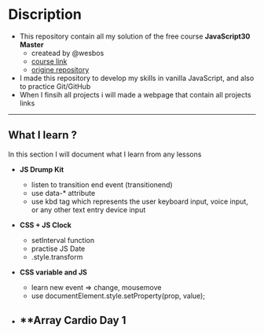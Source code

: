 # Discription

- This repository contain all my solution of the free course **JavaScript30 Master** 
  - createad by @wesbos
  - [course link](https://courses.wesbos.com/account) 
  - [origine repository](https://github.com/wesbos/JavaScript30)
- I made this repository to develop my skills in vanilla JavaScript, and also to practice Git/GitHub
- When I finsih all projects i will made a webpage that contain all projects links

<hr>


## What I learn ?

In this section I will document what I learn from any lessons 


- **JS Drump Kit**
  - listen to transition end event (transitionend)
  - use data-* attribute 
  - use kbd tag which represents the user keyboard input, voice input, or any other text entry device input

- **CSS + JS Clock**
  - setInterval function 
  - practise JS Date
  - .style.transform

- **CSS variable and JS**
  - learn new event => change, mousemove
  - use documentElement.style.setProperty(prop, value);

- **Array Cardio Day 1
  - 
